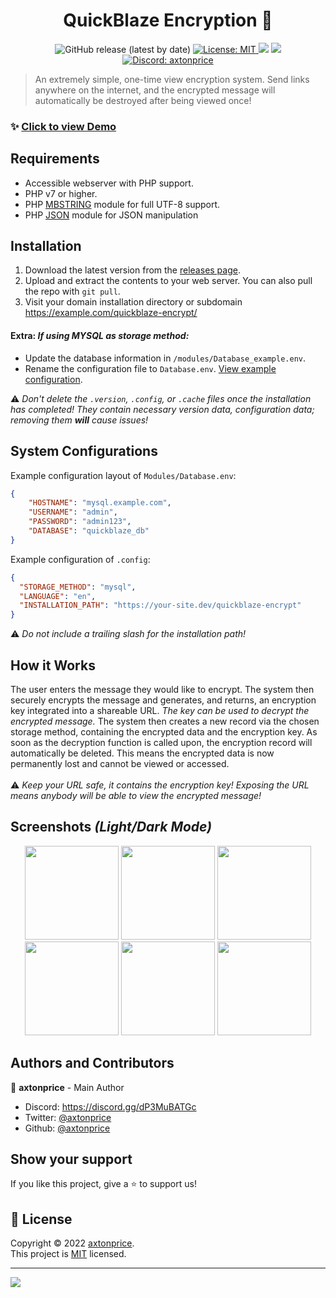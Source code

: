<h1 align="center">QuickBlaze Encryption 👋</h1>

<p align="center">
  <img alt="GitHub release (latest by date)" src="https://img.shields.io/github/v/release/axtonprice-dev/quickblaze-encrypt?label=Version">
  <a href="https://github.com/axtonprice-dev/quickblaze-encrypt/blob/main/LICENSE" target="_blank">
    <img alt="License: MIT" src="https://img.shields.io/badge/License-MIT-yellow.svg" />
  </a>
  <a href="https://www.codacy.com/gh/axtonprice-dev/quickblaze-encrypt/dashboard?utm_source=github.com&amp;utm_medium=referral&amp;utm_content=axtonprice-dev/quickblaze-encrypt&amp;utm_campaign=Badge_Grade"><img src="https://app.codacy.com/project/badge/Grade/3d4571a7a1a34c548bce562c16ba1221"/></a>
  <a href="https://github.com/axtonprice-dev/quickblaze-encrypt/actions/workflows/codacy.yml"><img src="https://github.com/axtonprice-dev/quickblaze-encrypt/actions/workflows/codacy.yml/badge.svg"/></a>
  <a href="https://axtonprice.com?discord" target="_blank">
    <img alt="Discord: axtonprice" src="https://discord.com/api/guilds/826239258590969897/widget.png?style=shield" />
  </a>
</p>

> An extremely simple, one-time view encryption system. Send links anywhere on the internet, and the encrypted message will automatically be destroyed after being viewed once!

### ✨ <a href="https://quickblaze.axtonprice.com" target="_blank">Click to view Demo</a>

## Requirements

- Accessible webserver with PHP support.
- PHP v7 or higher.
- PHP [MBSTRING](http://php.net/manual/en/book.mbstring.php) module for full UTF-8 support.
- PHP [JSON](http://php.net/manual/en/book.json.php) module for JSON manipulation

## Installation

1. Download the latest version from the <a href="https://github.com/axtonprice-dev/quickblaze-encrypt/releases">releases page</a>. 
2. Upload and extract the contents to your web server. You can also pull the repo with `git pull`.
3. Visit your domain installation directory or subdomain https://example.com/quickblaze-encrypt/

#### Extra: *If using MYSQL as storage method:*
<ul>
  <li>Update the database information in <code>/modules/Database_example.env</code>.</li>
  <li>Rename the configuration file to <code>Database.env</code>. <a href="#system-configurations">View example configuration</a>.</li>
</ul>

⚠️ *Don't delete the `.version`, `.config`, or `.cache` files once the installation has completed! They contain necessary version data, configuration data; removing them **will** cause issues!*

## System Configurations
Example configuration layout of `Modules/Database.env`:
```json
{
    "HOSTNAME": "mysql.example.com",
    "USERNAME": "admin",
    "PASSWORD": "admin123",
    "DATABASE": "quickblaze_db"
}
```
Example configuration of `.config`:
```json
{ 
  "STORAGE_METHOD": "mysql",
  "LANGUAGE": "en",
  "INSTALLATION_PATH": "https://your-site.dev/quickblaze-encrypt"
}
```
⚠️ *Do not include a trailing slash for the installation path!*

## How it Works

The user enters the message they would like to encrypt. The system then securely encrypts the message and generates, and returns, an encryption key integrated into a shareable URL. *The key can be used to decrypt the encrypted message.* The system then creates a new record via the chosen storage method, containing the encrypted data and the encryption key. As soon as the decryption function is called upon, the encryption record will automatically be deleted. This means the encrypted data is now permanently lost and cannot be viewed or accessed.
<br><br>
⚠️ *Keep your URL safe, it contains the encryption key! Exposing the URL means anybody will be able to view the encrypted message!*

## Screenshots *(Light/Dark Mode)*

<p align="center">
  <!-- Light Mode -->
  <img height="150" src="https://user-images.githubusercontent.com/37771600/163854079-ae8ea359-fce3-4157-8cff-114da799ff89.png">
  <img height="150" src="https://user-images.githubusercontent.com/37771600/163854117-bba6e982-0a1b-4a16-b785-78a093cdb09b.png">
  <img height="150" src="https://user-images.githubusercontent.com/37771600/163854146-746635c3-fce3-4725-a733-bf7646f4618f.png">
  <!-- Dark Mode -->
  <img height="150" src="https://user-images.githubusercontent.com/37771600/163853630-c5fe544d-9976-499f-859c-05efdc990947.png">
  <img height="150" src="https://user-images.githubusercontent.com/37771600/163853684-3ff0c1b5-039d-465c-abfb-dfc9af00c338.png">
  <img height="150" src="https://user-images.githubusercontent.com/37771600/163853762-ee6d721b-a0bd-482c-9fb9-4020bcf7653c.png">
</p>
  
## Authors and Contributors

👤 **axtonprice** - Main Author

* Discord: https://discord.gg/dP3MuBATGc
* Twitter: [@axtonprice](https://twitter.com/axtonprice)
* Github: [@axtonprice](https://github.com/axtonprice)

## Show your support

If you like this project, give a ⭐️ to support us!

## 📝 License

Copyright © 2022 [axtonprice](https://github.com/axtonprice).<br />
This project is [MIT](https://github.com/axtonprice-dev/quickblaze-encrypt/blob/main/LICENSE) licensed.

<hr>

<a href="https://discord.gg/dP3MuBATGc"><img src="https://discord.com/api/guilds/826239258590969897/widget.png?style=banner3"/></a>
